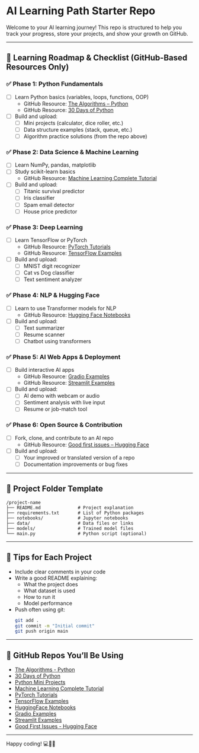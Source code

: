 # AI Learning Path Starter Repo

Welcome to your AI learning journey! This repo is structured to help you track your progress, store your projects, and show your growth on GitHub.

---

## 📘 Learning Roadmap & Checklist (GitHub-Based Resources Only)

### ✅ Phase 1: Python Fundamentals
- [ ] Learn Python basics (variables, loops, functions, OOP)
  - GitHub Resource: [The Algorithms – Python](https://github.com/TheAlgorithms/Python)
  - GitHub Resource: [30 Days of Python](https://github.com/Asabeneh/30-Days-Of-Python)
- [ ] Build and upload:
  - [ ] Mini projects (calculator, dice roller, etc.)
  - [ ] Data structure examples (stack, queue, etc.)
  - [ ] Algorithm practice solutions (from the repo above)

### ✅ Phase 2: Data Science & Machine Learning
- [ ] Learn NumPy, pandas, matplotlib
- [ ] Study scikit-learn basics
  - GitHub Resource: [Machine Learning Complete Tutorial](https://github.com/krishnaik06/Machine-Learning-Complete-Tutorial)
- [ ] Build and upload:
  - [ ] Titanic survival predictor
  - [ ] Iris classifier
  - [ ] Spam email detector
  - [ ] House price predictor

### ✅ Phase 3: Deep Learning
- [ ] Learn TensorFlow or PyTorch
  - GitHub Resource: [PyTorch Tutorials](https://github.com/yunjey/pytorch-tutorial)
  - GitHub Resource: [TensorFlow Examples](https://github.com/aymericdamien/TensorFlow-Examples)
- [ ] Build and upload:
  - [ ] MNIST digit recognizer
  - [ ] Cat vs Dog classifier
  - [ ] Text sentiment analyzer

### ✅ Phase 4: NLP & Hugging Face
- [ ] Learn to use Transformer models for NLP
  - GitHub Resource: [Hugging Face Notebooks](https://github.com/huggingface/notebooks)
- [ ] Build and upload:
  - [ ] Text summarizer
  - [ ] Resume scanner
  - [ ] Chatbot using transformers

### ✅ Phase 5: AI Web Apps & Deployment
- [ ] Build interactive AI apps
  - GitHub Resource: [Gradio Examples](https://github.com/gradio-app/gradio)
  - GitHub Resource: [Streamlit Examples](https://github.com/streamlit/streamlit)
- [ ] Build and upload:
  - [ ] AI demo with webcam or audio
  - [ ] Sentiment analysis with live input
  - [ ] Resume or job-match tool

### ✅ Phase 6: Open Source & Contribution
- [ ] Fork, clone, and contribute to an AI repo
  - GitHub Resource: [Good first issues – Hugging Face](https://github.com/huggingface/transformers/issues?q=is%3Aissue+is%3Aopen+label%3A%22good+first+issue%22)
- [ ] Build and upload:
  - [ ] Your improved or translated version of a repo
  - [ ] Documentation improvements or bug fixes

---

## 📂 Project Folder Template

```
/project-name
├── README.md              # Project explanation
├── requirements.txt       # List of Python packages
├── notebooks/             # Jupyter notebooks
├── data/                  # Data files or links
├── models/                # Trained model files
└── main.py                # Python script (optional)
```

---

## 🚀 Tips for Each Project
- Include clear comments in your code
- Write a good README explaining:
  - What the project does
  - What dataset is used
  - How to run it
  - Model performance
- Push often using git:
  ```bash
  git add .
  git commit -m "Initial commit"
  git push origin main
  ```

---

## 📌 GitHub Repos You’ll Be Using
- [The Algorithms - Python](https://github.com/TheAlgorithms/Python)
- [30 Days of Python](https://github.com/Asabeneh/30-Days-Of-Python)
- [Python Mini Projects](https://github.com/Python-World/python-mini-projects)
- [Machine Learning Complete Tutorial](https://github.com/krishnaik06/Machine-Learning-Complete-Tutorial)
- [PyTorch Tutorials](https://github.com/yunjey/pytorch-tutorial)
- [TensorFlow Examples](https://github.com/aymericdamien/TensorFlow-Examples)
- [HuggingFace Notebooks](https://github.com/huggingface/notebooks)
- [Gradio Examples](https://github.com/gradio-app/gradio)
- [Streamlit Examples](https://github.com/streamlit/streamlit)
- [Good First Issues - Hugging Face](https://github.com/huggingface/transformers/issues?q=is%3Aissue+is%3Aopen+label%3A%22good+first+issue%22)

---

Happy coding! 💻🧠🚀

